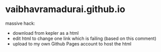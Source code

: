# vaibhavramadurai.github.io

massive hack:
* download from kepler as a html
* edit html to change one link which is failing (based on this comment)
* upload to my own Github Pages account to host the html
